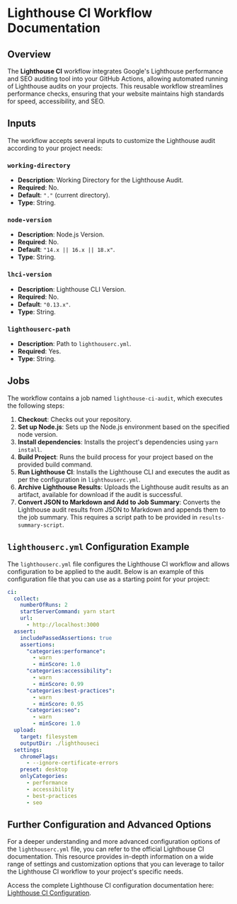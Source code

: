 # Lighthouse CI Workflow Documentation

## Overview
The **Lighthouse CI** workflow integrates Google's Lighthouse performance and SEO auditing tool into your GitHub Actions, allowing automated running of Lighthouse audits on your projects. This reusable workflow streamlines performance checks, ensuring that your website maintains high standards for speed, accessibility, and SEO.

## Inputs
The workflow accepts several inputs to customize the Lighthouse audit according to your project needs:

### `working-directory`
- **Description**: Working Directory for the Lighthouse Audit.
- **Required**: No.
- **Default**: `"."` (current directory).
- **Type**: String.

### `node-version`
- **Description**: Node.js Version.
- **Required**: No.
- **Default**: `"14.x || 16.x || 18.x"`.
- **Type**: String.

### `lhci-version`
- **Description**: Lighthouse CLI Version.
- **Required**: No.
- **Default**: `"0.13.x"`.
- **Type**: String.

### `lighthouserc-path`
- **Description**: Path to `lighthouserc.yml`.
- **Required**: Yes.
- **Type**: String.

## Jobs
The workflow contains a job named `lighthouse-ci-audit`, which executes the following steps:

1. **Checkout**: Checks out your repository.
2. **Set up Node.js**: Sets up the Node.js environment based on the specified node version.
3. **Install dependencies**: Installs the project's dependencies using `yarn install`.
4. **Build Project**: Runs the build process for your project based on the provided build command.
5. **Run Lighthouse CI**: Installs the Lighthouse CLI and executes the audit as per the configuration in `lighthouserc.yml`.
6. **Archive Lighthouse Results**: Uploads the Lighthouse audit results as an artifact, available for download if the audit is successful.
7. **Convert JSON to Markdown and Add to Job Summary**: Converts the Lighthouse audit results from JSON to Markdown and appends them to the job summary. This requires a script path to be provided in `results-summary-script`.

## `lighthouserc.yml` Configuration Example

The `lighthouserc.yml` file configures the Lighthouse CI workflow and allows configuration to be applied to the audit. Below is an example of this configuration file that you can use as a starting point for your project:

```yaml
ci:
  collect:
    numberOfRuns: 2
    startServerCommand: yarn start
    url:
      - http://localhost:3000
  assert:
    includePassedAssertions: true
    assertions:
      "categories:performance":
        - warn
        - minScore: 1.0
      "categories:accessibility":
        - warn
        - minScore: 0.99
      "categories:best-practices":
        - warn
        - minScore: 0.95
      "categories:seo":
        - warn
        - minScore: 1.0
  upload:
    target: filesystem
    outputDir: ./lighthouseci
  settings:
    chromeFlags:
      - --ignore-certificate-errors
    preset: desktop
    onlyCategories:
      - performance
      - accessibility
      - best-practices
      - seo
```

## Further Configuration and Advanced Options

For a deeper understanding and more advanced configuration options of the `lighthouserc.yml` file, you can refer to the official Lighthouse CI documentation. This resource provides in-depth information on a wide range of settings and customization options that you can leverage to tailor the Lighthouse CI workflow to your project's specific needs.

Access the complete Lighthouse CI configuration documentation here: [Lighthouse CI Configuration](https://github.com/GoogleChrome/lighthouse-ci/blob/main/docs/configuration.md).
